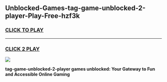 
## Unblocked-Games-tag-game-unblocked-2-player-Play-Free-hzf3k
<h3>
<a href="https://premium76.site?title=tag-game-unblocked-2-player&ref=10A">CLICK TO PLAY</a></h3>
<hr>

<h3>
<a href="https://premium76.site?title=tag-game-unblocked-2-player&ref=10A">CLICK 2 PLAY</a>
  
</h3>

<a href="https://premium76.site?title=tag-game-unblocked-2-player&ref=10A"><img src="https://clearcache.store/games.png"></a>


**tag-game-unblocked-2-player games unblocked: Your Gateway to Fun and Accessible Online Gaming**
